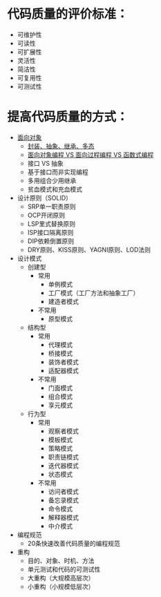 # 代码质量的评价标准：
* 可维护性
* 可读性
* 可扩展性
* 灵活性
* 简洁性
* 可复用性
* 可测试性

# 提高代码质量的方式：
* [面向对象](./面向对象.md)
  * [封装、抽象、继承、多态](./封装、抽象、继承、多态.md)
  * [面向对象编程 VS 面向过程编程 VS 函数式编程](./面向对象编程%20VS%20面向过程编程%20VS%20函数式编程.md)
  * 接口 VS 抽象
  * 基于接口而非实现编程
  * 多用组合少用继承
  * 贫血模式和充血模式
* 设计原则（SOLID）
  * SRP单一职责原则
  * OCP开闭原则
  * LSP里式替换原则
  * ISP接口隔离原则
  * DIP依赖倒置原则
  * DRY原则、KISS原则、YAGNI原则、LOD法则 
* 设计模式
  * 创建型
    * 常用
      * 单例模式
      * 工厂模式（工厂方法和抽象工厂）
      * 建造者模式
    * 不常用
      * 原型模式
  * 结构型
    * 常用
      * 代理模式
      * 桥接模式
      * 装饰者模式
      * 适配器模式
    * 不常用
      * 门面模式
      * 组合模式
      * 享元模式
  * 行为型
    * 常用
      * 观察者模式
      * 模板模式
      * 策略模式
      * 职责链模式
      * 迭代器模式
      * 状态模式
    * 不常用
      * 访问者模式
      * 备忘录模式
      * 命令模式
      * 解释器模式 
      * 中介模式
* 编程规范
  * 20条快速改善代码质量的编程规范
* 重构
  * 目的、对象、时机、方法
  * 单元测试和代码的可测试性
  * 大重构（大规模高层次）
  * 小重构（小规模低层次）